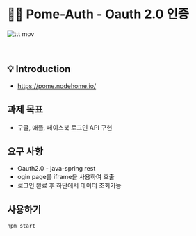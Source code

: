 # 🙋‍♂️ Pome-Auth - Oauth 2.0 인증

![ttt mov](https://user-images.githubusercontent.com/14071105/85921684-d6797a00-b8b8-11ea-8fc4-5dd0f539bb5b.gif)

<br>

## 💡 Introduction
- https://pome.nodehome.io/

## 과제 목표

- 구글, 애플, 페이스북 로그인 API 구현

## 요구 사항

- Oauth2.0 - java-spring rest
- ogin page를 iframe을 사용하여 호출
- 로그인 완료 후 하단에서 데이터 조회가능

## 사용하기

```bash
npm start
```
